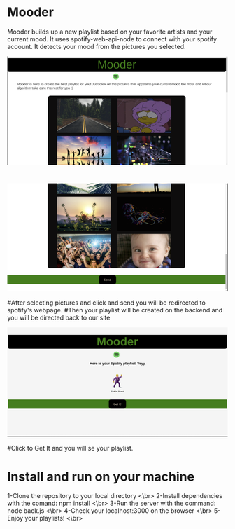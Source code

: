 # Mooder 

Mooder builds up a new playlist based on your favorite artists and your current mood.
It uses spotify-web-api-node to connect with your spotify acoount.
It detects your mood from the pictures you selected.


![Alt text](/screenshots/screenshot1.png?raw=true "Optional Title")

#

![Alt text](/screenshots/screenshot2.png?raw=true "Optional Title")

#After selecting pictures and click and send you will be redirected to spotify's webpage.
#Then your playlist will be created on the backend and you will be directed back to our site

![Alt text](/screenshots/screenshot3.png?raw=true "Optional Title")


#Click to Get It and you will se your playlist.

# Install and run on your machine
1-Clone the repository to your local directory <\br>
2-Install dependencies with the comand: npm install <\br> 
3-Run the server with the command: node back.js <\br>
4-Check your localhost:3000 on the browser <\br>
5-Enjoy your playlists! <\br>
